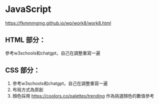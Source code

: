 # JavaScript
https://fkmmmgmg.github.io/wp/work8/work8.html

## HTML 部分：
  參考w3schools和chatgpt，自己在調整重寫一遍
## CSS 部分：
1. 參考w3schools和chatgpt，自己在調整重寫一遍
2. 布局方式為原創
3. 顏色採用 https://coolors.co/palettes/trending 作為挑選顏色的數值參考
